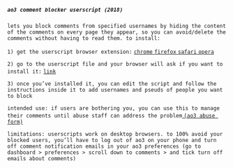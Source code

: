 ##### `ao3 comment blocker userscript (2018)`

`lets you block comments from specified usernames by hiding the content of the comments on every page they appear, so you can avoid/delete the comments without having to read them. to install:`

`1) get the userscript browser extension:` <a href="https://chrome.google.com/webstore/detail/tampermonkey/dhdgffkkebhmkfjojejmpbldmpobfkfo"> `chrome` </a> <a href="https://addons.mozilla.org/en-US/firefox/addon/greasemonkey/"> `firefox` </a> <a href="https://tampermonkey.net/index.php?ext=dhdg&browser=safari"> `safari` </a> <a href="https://addons.opera.com/en/extensions/details/tampermonkey-beta/?display=en"> `opera` </a>

`2) go to the userscript file and your browser will ask if you want to install it:` <a href="https://github.com/niconicosette/re/raw/gh-pages/ao3-comment-blocker/ao3cb.user.js"> `link` </a>

`3) once you’ve installed it, you can edit the script and follow the instructions inside it to add usernames and pseuds of people you want to block`

`intended use: if users are bothering you, you can use this to manage their comments until abuse staff can address the problem`<a href="https://archiveofourown.org/abuse_reports/new"> `(ao3 abuse form)` </a>

`limitations: userscripts work on desktop browsers. to 100% avoid your blocked users, you’ll have to log out of ao3 on your phone and turn off comment notification emails in your ao3 preferences (go to dashboard > preferences > scroll down to comments > and tick turn off emails about comments)`
